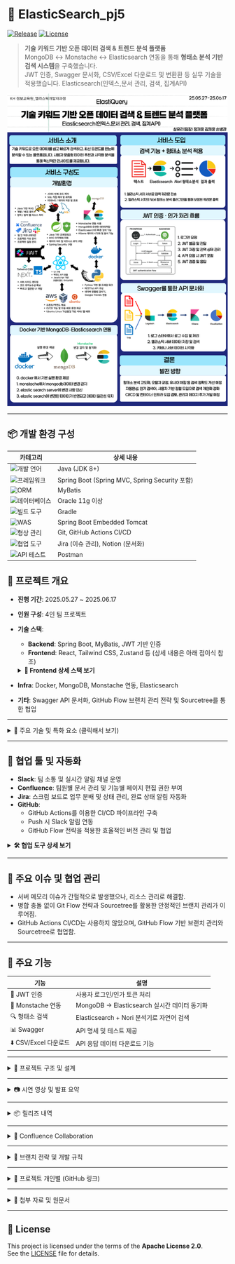 # 🚀 ElasticSearch_pj5

[![Release](https://img.shields.io/github/v/release/yuriuser126/ElasticSearch_pj5)](https://github.com/yuriuser126/ElasticSearch_pj5/releases)
[![License](https://img.shields.io/badge/License-Apache_2.0-blue.svg)](https://opensource.org/licenses/Apache-2.0)



> **기술 키워드 기반 오픈 데이터 검색 & 트렌드 분석 플랫폼**  
> MongoDB ↔ Monstache ↔ Elasticsearch 연동을 통해 **형태소 분석 기반 검색 시스템**을 구축했습니다.  
> JWT 인증, Swagger 문서화, CSV/Excel 다운로드 및 변환환 등 실무 기술을 적용했습니다.
> Elasticsearch(인덱스,문서 관리, 검색, 집계API)


![프로젝트 포스터](docs/poster.png)

---

## 📦 개발 환경 구성

<table>
<thead>
<tr>
<th width="25%">카테고리</th>
<th width="75%">상세 내용</th>
</tr>
</thead>
<tbody>
<tr>
<td><img src="https://img.shields.io/badge/💻_개발_언어-4A90E2?style=flat&logoColor=white" alt="개발 언어"></td>
<td>Java (JDK 8+)</td>
</tr>
<tr>
<td><img src="https://img.shields.io/badge/🚀_프레임워크-7ED321?style=flat&logoColor=white" alt="프레임워크"></td>
<td>Spring Boot (Spring MVC, Spring Security 포함)</td>
</tr>
<tr>
<td><img src="https://img.shields.io/badge/🗄️_ORM-F5A623?style=flat&logoColor=white" alt="ORM"></td>
<td>MyBatis</td>
</tr>
<tr>
<td><img src="https://img.shields.io/badge/💾_데이터베이스-D0021B?style=flat&logoColor=white" alt="데이터베이스"></td>
<td>Oracle 11g 이상</td>
</tr>
<tr>
<td><img src="https://img.shields.io/badge/🔨_빌드_도구-9013FE?style=flat&logoColor=white" alt="빌드 도구"></td>
<td>Gradle</td>
</tr>
<tr>
<td><img src="https://img.shields.io/badge/🌐_WAS-50E3C2?style=flat&logoColor=white" alt="WAS"></td>
<td>Spring Boot Embedded Tomcat</td>
</tr>
<tr>
<td><img src="https://img.shields.io/badge/📂_형상_관리-BD10E0?style=flat&logoColor=white" alt="형상 관리"></td>
<td>Git, GitHub Actions CI/CD</td>
</tr>
<tr>
<td><img src="https://img.shields.io/badge/🤝_협업_도구-4A90E2?style=flat&logoColor=white" alt="협업 도구"></td>
<td>Jira (이슈 관리), Notion (문서화)</td>
</tr>
<tr>
<td><img src="https://img.shields.io/badge/🧪_API_테스트-7ED321?style=flat&logoColor=white" alt="API 테스트"></td>
<td>Postman</td>
</tr>
</tbody>
</table>

## 📌 프로젝트 개요

- **진행 기간**: 2025.05.27 ~ 2025.06.17  
- **인원 구성**: 4인 팀 프로젝트  
- **기술 스택**:  
  - **Backend**: Spring Boot, MyBatis, JWT 기반 인증  
  - **Frontend**: React, Tailwind CSS, Zustand 등 (상세 내용은 아래 접이식 참조)


  <details>
    <summary><strong>🎨 Frontend 상세 스택 보기</strong></summary>

    - **Framework**: Next.js, React, TypeScript  
    - **Styling**: Tailwind CSS, Radix UI  
    - **폼 관리**: react-hook-form (Zod는 설치만)  
    - **상태 관리**: Zustand  
    - **라우팅**: Next.js App Router + 일부 react-router-dom  
    - **API 통신**: Axios, Fetch API  

  </details>
- **Infra**: Docker, MongoDB, Monstache 연동, Elasticsearch  
- **기타**: Swagger API 문서화, GitHub Flow 브랜치 관리 전략 및 Sourcetree를 통한 협업  
 

---

<details>
  <summary>🔑 주요 기술 및 특화 요소 (클릭해서 보기)</summary>

- **형태소 분석(Nori)**: 한국어 및 영어 각각에 최적화된 Elasticsearch 형태소 분석기로 검색 정확도 향상  
- **Monstache 연동**: MongoDB 데이터의 실시간 Elasticsearch 동기화  
- **Bool 쿼리 검색**: 오타 및 유사도 반영한 고급 검색 구현  
- **네이버 맞춤법 검사기**: 한글 오타 보정으로 검색 품질 향상  
- **JWT 기반 Spring Security**: 보안성 높은 인증 시스템 구축  
- **config.toml 설정**: Monstache 네임스페이스와 인덱스 매핑 관리  
- **React 키워드별 검색 기능 & 페이지네이션**: 사용자 친화적 UI와 데이터 페이징 처리  
- **인프라**: AWS EC2 배포 시도, Ubuntu+VirtualBox 환경 프론트 배포 완료  
- **상태 관리**: Zustand 도입으로 효율적인 상태 관리 구현  

</details>


---

## 🤝 협업 툴 및 자동화

- **Slack**: 팀 소통 및 실시간 알림 채널 운영  
- **Confluence**: 팀원별 문서 관리 및 기능별 페이지 편집 권한 부여  
- **Jira**: 스크럼 보드로 업무 분배 및 상태 관리, 완료 상태 알림 자동화  
- **GitHub**:  
  - GitHub Actions를 이용한 CI/CD 파이프라인 구축  
  - Push 시 Slack 알림 연동  
  - GitHub Flow 전략을 적용한 효율적인 버전 관리 및 협업  

<details>
  <summary><strong>🛠️ 협업 도구 상세 보기</strong></summary>

| 도구          | 역할 및 기능                                      | 자동화 및 특징                                |
|---------------|-------------------------------------------------|---------------------------------------------|
| Slack         | 팀 내 실시간 커뮤니케이션 및 알림                 | Jira, GitHub 이벤트 알림 자동 수신          |
| Confluence    | 프로젝트 문서화, 핸드북 관리                      | 팀원별 개인 페이지 제공 및 편집 권한 관리    |
| Jira          | 업무 스크럼 보드 관리                             | 완료 상태 시 Slack 알림 자동 전송             |
| GitHub        | 코드 저장소 및 버전 관리                          | Push 시 Slack 알림, GitHub Actions CI/CD 자동화 |

</details>

---


## 🐞 주요 이슈 및 협업 관리

- 서버 메모리 이슈가 간헐적으로 발생했으나, 리소스 관리로 해결함.
- 병합 충돌 없이 Git Flow 전략과 Sourcetree를 활용한 안정적인 브랜치 관리가 이루어짐.
- GitHub Actions CI/CD는 사용하지 않았으며, GitHub Flow 기반 브랜치 관리와 Sourcetree로 협업함.

---


## 🧩 주요 기능

| 기능 | 설명 |
|------|------|
| 🔐 JWT 인증 | 사용자 로그인/인가 토큰 처리 |
| 🔄 Monstache 연동 | MongoDB → Elasticsearch 실시간 데이터 동기화 |
| 🔍 형태소 검색 | Elasticsearch + Nori 분석기로 자연어 검색 |
| 📊 Swagger | API 명세 및 테스트 제공 |
| ⬇️ CSV/Excel 다운로드 | API 응답 데이터 다운로드 기능 |

---

<details>
<summary>📁 프로젝트 구조 및 설계</summary>

### 📌 업무 흐름도
![업무 흐름도](./docs/workflow.png)

### 🗂️ ERD

| ERD1 | ERD2 |
|-------|-------|
| ![ERD1](./docs/erd1.png) | ![ERD2](./docs/erd2.png) |

### 💻 화면 설계
- 검색창 + 필터 + 스택오버플로우 실시간 top 10
- 형태소 분석 검색 결과 리스트
- 로그인/회원가입
- 수집이력(마이페이지) 즐겨찾기 및 사용자별, 유저별 지표화

### 📝 테이블 명세 
![테이블 명세서](./docs/Table%20Schema.png)


</details>

---

<details>
<summary>📷 시연 영상 및 발표 요약</summary>

### 🎥 시연 영상  
📺 [👉 유튜브로 시연 영상 보러가기](https://youtu.be/QaNWE73Mm_g?si=qnytRfteBIAMXFIs)

### 🧾 발표 요약

## 로그인 수집이력 그래프 검색후  
<br>

![로그인수집이력그래프검색후](./docs/gif/login-mypage-graf.gif)

## 로그인/회원가입/비밀번호찾기/소셜로그인  
<br>

![로그인회원가입비밀번호찾기 소셜로그인](./docs/gif/totallogin-sociallogin.gif)

## 버튼(api문서, 즐겨찾기, 사이트방문)  
<br>

![api문서,즐겨찾기,사이트방문](./docs/gif/mypagestar.gif)

## Stackoverflow top 10 지표화  
<br>

![메인 스택오버플로우 top10](./docs/gif/main-stackoverflow-chart.gif)

## 수집이력페이지 즐겨찾기  
<br>

![수집이력/즐겨찾기](./docs/gif/button.gif)

## Ubuntu 서버 배포  
- 프론트엔드: Ubuntu 서버에 배포 완료  
- 백엔드: 추후 연동 예정 (작업 중)  
<br>

![ubuntu 서버](./docs/gif/server-front.gif)



#### 📌 중간 발표 (2025.06.10)
- 실시간 검색의 필요성과 기술 구성 소개
- Docker 기반 연동 흐름 설명
- 형태소 검색 결과 시연

#### 🗓️ 주간 보고서
- 1주차: 기획, 기술 조사, 초기 세팅  
- 2주차: 기능 구현, API 연동, 테스트  
- 3주차: 기능구현, 테스트, 배포, 문서화, 발표 준비

</details>

---

<details>
<summary>📦 릴리즈 내역</summary>

### 🔖 [중간점검 릴리즈 (2025.06.10)](https://github.com/yuriuser126/ElasticSearch_pj5/releases/tag/v1.0-mid)

- 발표자료(PDF) 업로드  
- 주간보고서 2종 포함  
- 발표 대본 및 산출물 압축 파일 포함  
- 기능 목록 및 기술 스택 요약

### 🔖 [최종 발표 릴리즈 (2025.06.17)](https://github.com/yuriuser126/ElasticSearch_pj5/releases/tag/v1.0-final)

- 발표 자료(PDF, PPTX, ZIP) 업로드  
- 발표 대본(txt) 및 주간 보고서 이미지 포함  
- 발표 자료 전용 압축본 포함 (`ElastiQuery.zip`)  
- 기술 문서 및 API 문서 경로 안내 (`/docs` 폴더 참고)

</details>

---
<details>
<summary>📘 Confluence Collaboration</summary>

> 모든 팀원이 각자 맡은 역할에 따라 문서를 작성하고 실시간 피드백을 주고받으며 협업하였습니다.
> 아래는 팀원별 Confluence 문서 링크입니다. (PDF 내보내기 버전은 `/docs` 폴더에 포함)

- 👤 성유리 (PM) – [기획 및 일정 관리, 프론트엔드 UI/UX 흐름 설계, Elastic 검색기](./docs/confluence-pdf/confluence-yuri.pdf)  
- 👤 정재윤 – [백엔드 API 설계 및 동기화 구조, Elasticsearch 검색 및 형태소 분석 정리](./docs/confluence-pdf/confluence-jaeyoon.pdf)  
- 👤 김채윤 – [리액트 및 JWT 로그인, 서버 구축](./docs/confluence-pdf/confluence-chaeyoon.pdf)  
- 👤 손병관 – [Swagger 자동문서화, Tableau Public 시각화](./docs/confluence-pdf/confluence-byungkwan.pdf)  


</details>

---

<details>
<summary>🌿 브랜치 전략 및 개발 규칙</summary>

### 🔧 git flow 브랜치 전략

| 브랜치 | 역할 |
|--------|------|
| 🟢 `main` | 배포 전용, 직접 커밋 ❌ |
| 🟡 `develop` | 통합 개발 브랜치 |
| 🔵 `feature/*` | 기능별 개인 작업 브랜치 |

### 📎 커밋/작업 규칙
- `main` 브랜치로 직접 작업/PR 금지  
- 항상 최신 `develop` 기준으로 작업  
- 민감 정보(.env, 키 등) 절대 커밋 금지  
- 작업 중 `develop` 최신 pull → 충돌 최소화

### 💻 Sourcetree 기준 브랜치 체크아웃
1. Sourcetree 실행 후 저장소 열기  
2. 상단 **Fetch** 클릭 → 원격 브랜치 갱신  
3. **origin/브랜치명** 우클릭 → **Checkout**

</details>

---

<details>
<summary>📝 프로젝트 개인별 (GitHub 링크)</summary>

- 👤 [성유리(PM)](https://github.com/yuriuser126/ElasticSearch_pj5.git)) 
- 👤 [정재윤](https://github.com/tjrdl?tab=repositories) 
- 👤 [김채윤](https://github.com/Chaeyoon-k?tab=repositories) 
- 👤 [손병관](https://github.com/sonbg2025?tab=repositories) 

</details>


---

<details>
<summary>📁 첨부 자료 및 원문서</summary>


- 📄 [업무 분장표](./docs/Team_Task_Assignment_Phase5.pdf)
- 📄 [화면 설계서](./docs/UI-Design-Document/README.md)  
- 📄 [테이블 명세서](./docs/Table%20Schema.png)
- 📄 [발표 자료는 릴리즈 페이지에서 확인하세요](https://github.com/yuriuser126/ElasticSearch_pj5/releases)
- 📄 [프로그램 기술서 보러가기](./docs/tech-doc.md)
- `/docs` 폴더 내 포함됨

</details>

---

## 📝 License

This project is licensed under the terms of the **Apache License 2.0**.  
See the [LICENSE](./LICENSE) file for details.
